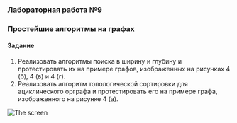 ### Лабораторная работа №9
### Простейшие алгоритмы на графах

#### Задание  
1) Реализовать алгоритмы поиска в ширину и глубину и протестировать их на примере графов, изображенных на рисунках 4 (б), 4 (в) и 4 (г).  
2) Реализовать алгоритм топологической сортировки для ациклического орграфа и
протестировать его на примере графа, изображенного на рисунке 4 (а).  

![The screen](https://raw.githubusercontent.com/University/Programming/Sem_3/Lab_09/Example/graphs.jpg) 